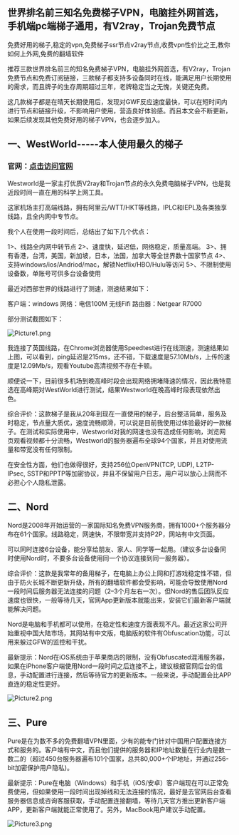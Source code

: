 ## 世界排名前三知名免费梯子VPN，电脑挂外网首选，手机端pc端梯子通用，有V2ray，Trojan免费节点
免费好用的梯子,稳定的vpn,免费梯子ssr节点v2ray节点,收费vpn性价比之王,教你如何上外网,免费的翻墙软件

推荐三款世界排名前三的知名免费梯子VPN，电脑挂外网首选，有V2ray，Trojan免费节点和免费订阅链接，三款梯子都支持多设备同时在线，能满足用户长期使用的需求，而且牌子的生存周期超过三年，老牌稳定当之无愧，关键还免费。

这几款梯子都是在晴天长期使用后，发现对GWF反应速度最快，可以在短时间内进行节点和链接升级，不影响用户使用，营造良好体验感。而且本文会不断更新，如果后续发现其他免费好用的梯子VPN，也会逐步加入。

## 一、WestWorld-----本人使用最久的梯子

### 官网：[点击访问官网](https://xbsj5209.com/i/xy046)

Westworld是一家主打优质V2ray和Trojan节点的永久免费电脑梯子VPN，也是我近段时间一直在用的科学上网工具。

这家机场主打高端线路，拥有阿里云/WTT/HKT等线路，IPLC和IEPL及各类独享线路，且全内网中专节点。

我个人在使用一段时间后，总结出了如下几个优点：

1>、线路全内网中转节点
2>、速度快，延迟低，网络稳定，质量高端。
3>、拥有香港，台湾，美国，新加坡，日本，法国，加拿大等全世界数十国家节点
4>、支持windows/ios/Andriod/mac，解锁Netflix/HBO/Hulu等访问
5>、不限制使用设备数，单账号可供多台设备使用

最近对西部世界的线路进行了测速，测速结果如下：

客户端：windows
网络：电信100M 无线Fifi
路由器：Netgear R7000

部分测试截图如下：

![Picture1.png](https://s2.loli.net/2022/09/17/EqaLdtg6ZsUKMN9.png)

我连接了英国线路，在Chrome浏览器使用Speedtest进行在线测速，测速结果如上图，可以看到，ping延迟是215ms，还不错，下载速度是57.10Mb/s，上传的速度是12.09Mb/s，观看Youtube高清视频不存在卡顿。

顺便说一下，目前很多机场到晚高峰时段会出现网络拥堵降速的情况，因此我特意选在高峰期对WestWorld进行测试，结果Westworld在晚高峰时段表现依然出色。

综合评价：这款梯子是我从20年到现在一直使用的梯子，后台整洁简单，服务及时稳定，节点量大质优，速度流畅顺滑，可以说是目前我使用过体验最好的一款梯子。在测试和实际使用中，Westworld对我的网速也没有造成任何影响，浏览网页观看视频都十分流畅，Westworld的服务器遍布全球94个国家，并且对使用流量和带宽没有任何限制。

在安全性方面，他们也做得很好，支持256位OpenVPN(TCP, UDP), L2TP-IPsec, SSTP和PPTP等加密协议，并且不保留用户日志，用户可以放心上网而不必担心个人隐私泄露。

## 二、Nord
Nord是2008年开始运营的一家国际知名免费VPN服务商，拥有1000+个服务器分布在61个国家。线路稳定，网速快，不限带宽并支持P2P，网站有中文页面。

可以同时连接6台设备，能分享给朋友、家人、同学等一起用。（建议多台设备同时使用Nord时，不要多台设备使用同一个协议连接到同一服务器）。

综合评价：这款是我常年的备用梯子，在电脑上办公上网和打游戏稳定性不错，但由于防火长城不断更新升级，所有的翻墙软件都会受影响，可能会导致使用Nord一段时间后服务器无法连接的问题（2–3个月左右一次）。但Nord的售后团队反应速度也很快，一般等待几天，官网App更新版本就能出来，安装它们最新客户端就能解决问题。

Nord是电脑和手机都可以使用，在稳定性和速度方面表现不凡。最近这家公司开始重视中国大陆市场，其网站有中文版，电脑版的软件有Obfuscation功能，可以用来躲过GFW的监控和干扰。

最新提示：Nord在iOS系统由于苹果商店的限制，没有Obfuscated混淆服务器，如果在iPhone客户端使用Nord一段时间之后连接不上，建议根据官网后台的信息，手动配置进行连接，然后等待官方的更新版本。一般来说，手动配置会比APP直连的稳定性更好。

![Picture2.png](https://s2.loli.net/2022/09/17/VF7jG3Ixbi8CMPN.png)

## 三、Pure
Pure是在为数不多的免费翻墙VPN里面，少有的能专门针对中国用户配置连接方式和服务的。客户端有中文，而且他们提供的服务器和IP地址数量在行业内是数一数二的（超过450台服务器遍布101个国家，总共80,000+个IP地址，并通过256-bit加密保护用户隐私)。

最新提示：Pure在电脑（Windows）和手机（iOS/安卓）客户端现在可以正常免费使用，但如果使用一段时间出现掉线和无法连接的情况，最好是去官网后台查看服务器信息或咨询客服获取，手动配置连接翻墙，等待几天官方推出更新客户端APP，更新客户端就能正常使用了。另外，MacBook用户建议手动配置。

![Picture3.png](https://s2.loli.net/2022/09/17/5lMkwFvuenQOoST.png)
